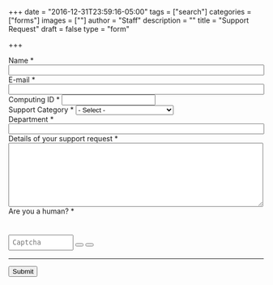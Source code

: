+++
date = "2016-12-31T23:59:16-05:00"
tags = ["search"]
categories = ["forms"]
images = [""]
author = "Staff"
description = ""
title = "Support Request"
draft = false
type = "form"

+++

<form action="https://api.uvarc.io/rest/general-support-request/" method="post" id="request-form" accept-charset="UTF-8">
<p id="form_post_response"></p>
<div>
  <div class="form-item form-group form-item form-type-textfield form-group">
    <label class="control-label" for="name">Name <span class="form-required" title="This field is required.">*</span></label>
    <input required="required" class="form-control form-text required" type="text" id="name" name="name" value="" size="60" maxlength="128" readonly />
  </div>

  <div class="row">
    <div class="col form-item form-group form-item form-type-webform-email form-group"> 
      <label class="control-label" for="email">E-mail <span class="form-required" title="This field is required.">*</span></label>
      <input required="required" class="email form-control form-text form-email required" type="email" id="email" name="email" value="" size="60" readonly />
    </div>
    <div class="col form-item form-group form-item form-type-textfield form-group"> 
      <label class="control-label" for="uid">Computing ID <span class="form-required" title="This field is required.">*</span></label>
      <input required="required" class="form-control form-text required" type="text" id="uid" name="uid" value="" size="20" maxlength="20" readonly />
    </div>
  </div>
  <div class="form-item form-group form-item form-type-select form-group"> 
    <label class="control-label" for="edit-submitted-classification">Support Category <span class="form-required" title="This field is required.">*</span></label>
    <select required="required" class="form-control form-select required" title="Please select a general category for your support request. " data-toggle="tooltip" id="category" name="category">
      <option value="" selected="selected"> - Select - </option>
      <option id="rivanna" value="Rivanna HPC">Rivanna HPC</option>
      <option id="ivy" value="Ivy Secure Computing">Ivy Secure Computing</option>
      <option id="software" value="Licensed Research Software">Licensed Research Software</option>
      <option id="storage" value="Storage">Storage</option>
      <option id="consultation" value="Consultation">Consultation Request</option>
      <option id="other" value="Other">Other</option>
    </select>
  </div>
  <div class="form-item form-group form-item form-type-textfield form-group"> 
    <label class="control-label" for="department">Department <span class="form-required" title="This field is required.">*</span></label>
    <input required="required" class="form-control form-text required" type="text" id="department" name="department" value="" size="60" maxlength="128" />
  </div>
  <div class="form-item form-group form-item form-type-textarea form-group"> 
    <label class="control-label" for="description">Details of your support request <span class="form-required" title="This field is required.">*</span></label>
    <div class="form-textarea-wrapper resizable"><textarea required="required" class="form-control form-textarea required" id="description" name="description" cols="60" rows="8"></textarea>
    </div>
  </div>
  <div class=""> <label class="control-label">Are you a human? <span class="form-required" title="This field is required.">*</span></label>
    <div class="row"">
      <div class="form-item form-group col" id="captcha" style="pointer-events:none;margin:1.4rem;width:12rem;">
      </div>
      <div class="form-item form-group col">
        <input type="text" placeholder="Captcha" id="cpatchaTextBox" style="margin-top:1rem;padding:6px;font-family:monospace; width:8rem;" />
        <button class="btn btn-success" id="captcha-submit" type="button" onclick="validateCaptcha()"><i class="fas fa-check fa-1x"></i></button>
        <button class="btn btn-default" id="captcha-refresh" type="button" onclick="createCaptcha()"><i class="fas fa-sync fa-1x"></i></button>
      </div>
    </div>
  </div>

  <div class="form-actions" id="submit-div" style="margin-top:1rem;">
    <hr size="1" style="" />
    <button class="button-primary btn btn-primary form-submit" id="submit" type="submit" name="op" value="Submit">Submit</button>
  </div>

</div>
</form>

<script type="text/javascript" src="/js/captcha.js"></script>

<script>
function getParams() {
  var vars = {};
  var parts = window.location.href.replace(/[?&]+([^=&]+)=([^&]*)/gi, function(m,key,value) {
    vars[key] = value;
  });
  return vars;
}

function decode64(str) {
  var e={},i,b=0,c,x,l=0,a,r='',w=String.fromCharCode,L=str.length;
  var A="ABCDEFGHIJKLMNOPQRSTUVWXYZabcdefghijklmnopqrstuvwxyz0123456789+/";
  for(i=0;i<64;i++){e[A.charAt(i)]=i;}
  for(x=0;x<L;x++){
    c=e[str.charAt(x)];b=(b<<6)+c;l+=6;
    while(l>=8){((a=(b>>>(l-=8))&0xff)||(x<(L-2)))&&(r+=w(a));}
  }
  return r;
};

var form = document.getElementById('request-form');

var name_enc = getParams()["name"];
if (name_enc) {
  // do nothing
} else {
  $('#name').val('');
  $('#email').val('');
  $('#uid').val('');
  window.location.replace( "https://auth.uvasomrc.io/site/support.php" );
}

// name
let name = decodeURI(getParams()["name"]);
let name_dec = decode64(name);
var set_name = document.getElementById("name").value = name_dec;

// uid
let uid = decodeURI(getParams()["uid"]);
let uid_dec = decode64(uid);
var set_uid = document.getElementById("uid").value = uid_dec;

// email
let email = decodeURI(getParams()["email"]);
let email_dec = decode64(email);
var set_email = document.getElementById("email").value = email_dec;

// category
let category = decodeURI(getParams()["category"]);
var set_category = document.getElementById("category").value = category;

// return message/status
let message = decodeURI(getParams()["message"]);
let status = decodeURI(getParams()["status"]);
if(message == "undefined" || message == undefined) {
  message="";
}

document.getElementById("form_post_response").innerHTML = message;
if(status == "error" || status == undefined) {
  document.getElementById("form_post_response").style.color = "red";
  document.getElementById("form_post_response").style.fontWeight = "500"
} else {
  document.getElementById("form_post_response").style.color = "green";
  document.getElementById("form_post_response").style.fontWeight = "500"
}
</script>
